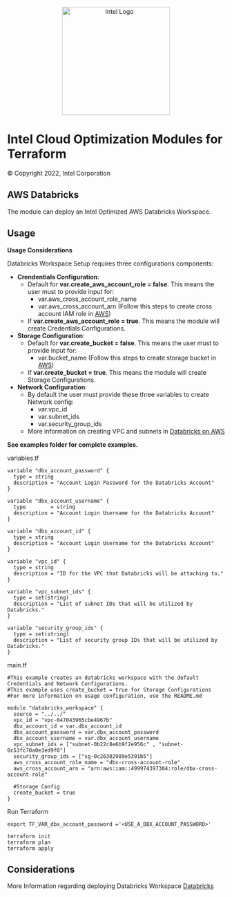<p align="center">
  <img src="https://github.com/OTCShare2/terraform-intel-hashicorp/blob/main/images/logo-classicblue-800px.png?raw=true" alt="Intel Logo" width="250"/>
</p>

# Intel Cloud Optimization Modules for Terraform

© Copyright 2022, Intel Corporation

## AWS Databricks

The module can deploy an Intel Optimized AWS Databricks Workspace.

## Usage

**Usage Considerations**
<p>
Databricks Workspace Setup requires three configurations components:

* **Crendentials Configuration**:
  * Default for **var.create_aws_account_role = false**. This means the user must to provide input for:
    * var.aws_cross_account_role_name
    * var.aws_cross_account_arn (Follow this steps to create cross account IAM role in [AWS](https://docs.databricks.com/administration-guide/account-api/iam-role.html))
  * If **var.create_aws_account_role = true**. This means the module will create Credentials Configurations.
* **Storage Configuration**:
  * Default for **var.create_bucket = false**. This means the user must to provide input for:
    * var.bucket_name (Follow this steps to create storage bucket in [AWS](https://docs.databricks.com/administration-guide/account-settings-e2/storage.html))
  * If **var.create_bucket = true**. This means the module will create Storage Configurations.
* **Network Configuration**:
  * By default the user must provide these three variables to create Network config:
    * var.vpc_id
    * var.subnet_ids
    * var.security_group_ids
  * More information on creating VPC and subnets in [Databricks on AWS](https://docs.databricks.com/administration-guide/account-settings-e2/networks.html)

</p>

**See examples folder for complete examples.**

variables.tf
```hcl
variable "dbx_account_password" {
  type = string
  description = "Account Login Password for the Databricks Account"
}

variable "dbx_account_username" {
  type        = string
  description = "Account Login Username for the Databricks Account"
}

variable "dbx_account_id" {
  type = string
  description = "Account Login Username for the Databricks Account"
}

variable "vpc_id" {
  type = string
  description = "ID for the VPC that Databricks will be attaching to."
}

variable "vpc_subnet_ids" {
  type = set(string)
  description = "List of subnet IDs that will be utilized by Databricks."
}

variable "security_group_ids" {
  type = set(string)
  description = "List of security group IDs that will be utilized by Databricks."
}
```
main.tf
```hcl
#This example creates an databricks workspace with the default Credentials and Network Configurations. 
#This example uses create_bucket = true for Storage Configurations
#For more information on usage configuration, use the README.md

module "databricks_workspace" {
  source = "../../"
  vpc_id = "vpc-047043965cbe4967b"
  dbx_account_id = var.dbx_account_id
  dbx_account_password = var.dbx_account_password
  dbx_account_username = var.dbx_account_username
  vpc_subnet_ids = ["subnet-0b22c8e6b9f2e956c" , "subnet-0c53fc70a0e3ed9f0"]
  security_group_ids = ["sg-0c26302989e5391b5"]
  aws_cross_account_role_name = "dbx-cross-account-role"
  aws_cross_account_arn = "arn:aws:iam::499974397304:role/dbx-cross-account-role"

  #Storage Config
  create_bucket = true
}
```



Run Terraform

```hcl
export TF_VAR_dbx_account_password ='<USE_A_DBX_ACCOUNT_PASSWORD>'

terraform init  
terraform plan
terraform apply 
```
## Considerations
More Information regarding deploying Databricks Workspace [Databricks](https://registry.terraform.io/providers/databricks/databricks/latest/docs#authentication)